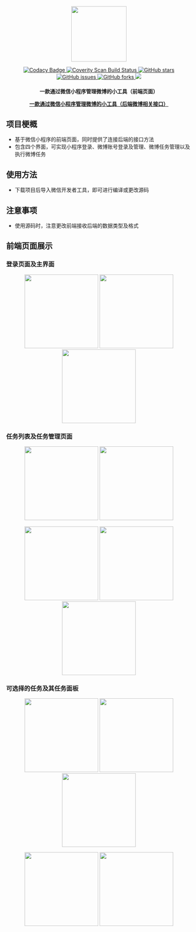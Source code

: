 <p align="center">
    <br>
    <img src="./images/minipg.jpg" width="150"/>
    <br>
<p>
<p align="center">
  <a href="https://app.codacy.com/gh/tfwljfans/wx_miniprogram/dashboard?utm_source=gh&utm_medium=referral&utm_content=&utm_campaign=Badge_grade">
    <img src="https://app.codacy.com/project/badge/Grade/4d9a8bae8a4d4abbb10f2b34b44c79ec"
         alt="Codacy Badge">
  </a>
    <a href="https://scan.coverity.com/projects/tfwljfans-wx_miniprogram">
    <img alt="Coverity Scan Build Status"
       src="https://scan.coverity.com/projects/26928/badge.svg"/>
  </a>
    <a href="https://github.com/tfwljfans/wx_miniprogram/stargazers">
    <img src="https://img.shields.io/github/stars/tfwljfans/wx_miniprogram.svg?colorA=orange&colorB=orange&logo=github"
         alt="GitHub stars">
  </a>
  <a href="https://github.com/tfwljfans/wx_miniprogram/issues">
        <img src="https://img.shields.io/github/issues/tfwljfans/wx_miniprogram.svg"
             alt="GitHub issues">
  </a>
  <a href="https://github.com/tfwljfans/wx_miniprogram/forks">
        <img src="https://img.shields.io/github/forks/tfwljfans/wx_miniprogram.svg"
             alt="GitHub forks">
  </a>
  <a href="https://github.com//tfwljfans/wx_miniprogram/">
        <img src="https://img.shields.io/github/last-commit/tfwljfans/wx_miniprogram.svg">
  </a>
</p>

<h4 align="center">
    <p>一款通过微信小程序管理微博的小工具（前端页面）</p>
    <a href="https://github.com/tfwljfans/weibo_task">一款通过微信小程序管理微博的小工具（后端微博相关接口）</a>
</h4>


## 项目梗概

- 基于微信小程序的前端页面，同时提供了连接后端的接口方法
- 包含四个界面，可实现小程序登录、微博账号登录及管理、微博任务管理以及执行微博任务

## 使用方法

- 下载项目后导入微信开发者工具，即可进行编译或更改源码

## 注意事项

- 使用源码时，注意更改前端接收后端的数据类型及格式

## 前端页面展示

### 登录页面及主界面

<p align="center">
  <img src="./.github/LoginPage.jpg" width="200"/> <img src="./.github/mainPage_logout.jpg" width="200"/> <img src="./.github/mainPage_login.jpg" width="200"/>
</p>

### 任务列表及任务管理页面
<p align="center">
  <img src="./.github/taskList.jpg" width="200"/> <img src="./.github/taskManager.jpg" width="200"/>
</p>
        
<p align="center">
  <img src="./.github/taskList_login.jpg" width="200"/> <img src="./.github/taskManager_login.jpg" width="200"/> <img src="./.github/taskManager_login_2.jpg" width="200"/>
</p>

### 可选择的任务及其任务面板
<p align="center">
  <img src="./.github/taskList_task1.jpg" width="200"/> <img src="./.github/taskList_task2.jpg" width="200"/> <img src="./.github/taskList_task3.jpg" width="200"/>
</p>

<p align="center">
  <img src="./.github/taskList_task4.jpg" width="200"/> <img src="./.github/taskList_task5.jpg" width="200"/>
</p>


